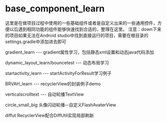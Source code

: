 # base_component_learn
这里是在做项目过程中使用的一些基础组件或者是自定义出来的一些通用控件，方便以后遇到相同功能的组件能够快速找到合适的，整理在这里。
注意：down下来的项目如果无法在Android studio中找到直接运行的项目，需要在根目录的settings.gradle中添加进去即可

gradient_learn --- gradient属性学习，包括静态xml设置和动态java代码添加

dynamic_layout_learn/bouncetest --- 动态布局学习

startactivity_learn --- startActivityForResult学习例子

BRVAH_learn --- recyclerView的封装例子demo

verticalscrolltext --- 自动轮播TextView

circle_small_big	头像闪动轮播--自定义FlashAvaterView

diffut	RecyclerView配合DiffUtil实现局部刷新


